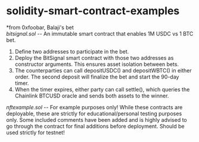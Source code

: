 # solidity-smart-contract-examples

*from 0xfoobar, Balaji's bet <br>
*bitsignal.sol* -- An immutable smart contract that enables 1M USDC vs 1 BTC bet.

1. Define two addresses to participate in the bet.
2. Deploy the BitSignal smart contract with those two addresses as constructor arguments. This ensures asset isolation between bets.
3. The counterparties can call depositUSDC() and depositWBTC() in either order. The second deposit will finalize the bet and start the 90-day timer.
4. When the timer expires, either party can call settle(), which queries the Chainlink BTCUSD oracle and sends both assets to the winner.

*nftexample.sol* -- For example purposes only! While these contracts are deployable, these are strictly for educational/personal testing purposes only. 
Some included comments have been added and is highly advised to go through the contract for final additions before deployment. Should
be used strictly for testnet!
